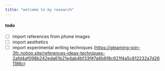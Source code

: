```yaml
---
title: "welcome to my research"
---
```


#### todo
- [ ] import references from phone images
- [ ] import aesthetics
- [ ] import experimental writing techniques (https://gleaming-join-3fc.notion.site/references-ideas-techniques-2afd4af098b242eda61b21e4ab4bf33f#7a6b6f8c621f4a5c812232a7d261186c)